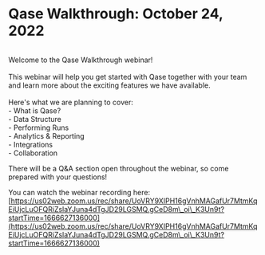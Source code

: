 # Qase Walkthrough: October 24, 2022

<figure><img src="https://qase.intercom-attachments-1.com/i/o/600751140/fa601d9c61ce119d7e662fca/banner.png" alt=""><figcaption></figcaption></figure>

Welcome to the Qase Walkthrough webinar!\
\
This webinar will help you get started with Qase together with your team and learn more about the exciting features we have available.\
\
Here's what we are planning to cover:\
\- What is Qase?\
\- Data Structure\
\- Performing Runs\
\- Analytics & Reporting\
\- Integrations\
\- Collaboration

There will be a Q\&A section open throughout the webinar, so come prepared with your questions!

You can watch the webinar recording here:\
[https://us02web.zoom.us/rec/share/UoVRY9XIPH16gVnhMAGafUr7MtmKqEiUjcLuOFQRiZslaYJuna4dTgJD29LGSMQ.gCeD8m\_oi\_K3Un9t?startTime=1666627136000](https://us02web.zoom.us/rec/share/UoVRY9XIPH16gVnhMAGafUr7MtmKqEiUjcLuOFQRiZslaYJuna4dTgJD29LGSMQ.gCeD8m\_oi\_K3Un9t?startTime=1666627136000)
